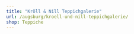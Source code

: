 ```yaml
---
title: "Kröll & Nill Teppichgalerie"
url: /augsburg/kroell-und-nill-teppichgalerie/
shop: Teppiche
---
```

